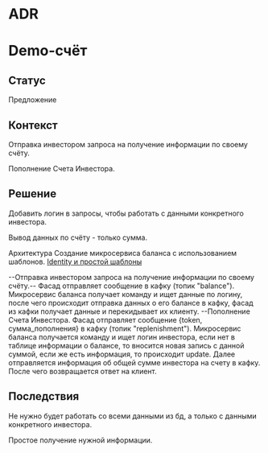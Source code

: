 # ADR

# Demo-счёт

## Статус

Предложение

## Контекст

Отправка инвестором запроса на получение информации по своему счёту.

Пополнение Счета Инвестора.

## Решение

Добавить логин в запросы, чтобы работать с данными конкретного инвестора.

Вывод данных по счёту - только сумма.

Архитектура
Создание микросервиса баланса с использованием шаблонов.
[Identity и простой шаблоны](https://github.com/Calabonga/Microservice-Template/tree/master/AspNetCore%20v6.0/MinimalAPI)

--Отправка инвестором запроса на получение информации по своему счёту.--
Фасад отправляет сообщение в кафку (топик "balance"). Микросервис баланса получает команду и ищет данные по логину, после чего происходит отправка данных о его балансе в кафку, фасад из кафки получает данные и перекидывает их клиенту.
--Пополнение Счета Инвестора.
Фасад отправляет сообщение {token, сумма_пополнения} в кафку (топик "replenishment").
Микросервис баланса получается команду и ищет логин инвестора, если нет в таблице информации о балансе, то вносится новая запись с данной суммой, если же есть информация, то происходит update. Далее отправляется информация об общей сумме инвестора на счету в кафку. После чего возвращается ответ на клиент.

## Последствия

Не нужно будет работать со всеми данными из бд, а только с данными конкретного инвестора.

Простое получение нужной информации.
